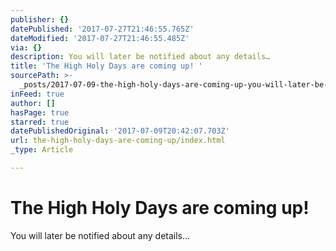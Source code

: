 ```yaml
---
publisher: {}
datePublished: '2017-07-27T21:46:55.765Z'
dateModified: '2017-07-27T21:46:55.485Z'
via: {}
description: You will later be notified about any details…
title: 'The High Holy Days are coming up! '
sourcePath: >-
  _posts/2017-07-09-the-high-holy-days-are-coming-up-you-will-later-be-notified.md
inFeed: true
author: []
hasPage: true
starred: true
datePublishedOriginal: '2017-07-09T20:42:07.703Z'
url: the-high-holy-days-are-coming-up/index.html
_type: Article

---
```

# The High Holy Days are coming up! 

You will later be notified about any details...